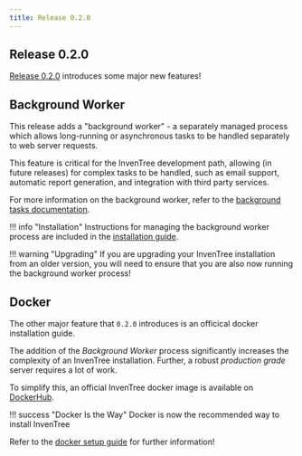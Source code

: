 ```yaml
---
title: Release 0.2.0
---
```


## Release 0.2.0

[Release 0.2.0](https://github.com/inventree/InvenTree/releases/tag/0.2.0) introduces some major new features!

## Background Worker

This release adds a "background worker" - a separately managed process which allows long-running or asynchronous tasks to be handled separately to web server requests.

This feature is critical for the InvenTree development path, allowing (in future releases) for complex tasks to be handled, such as email support, automatic report generation, and integration with third party services.

For more information on the background worker, refer to the [background tasks documentation](../settings/tasks.md).

!!! info "Installation"
    Instructions for managing the background worker process are included in the [installation guide](../start/install.md).

!!! warning "Upgrading"
    If you are upgrading your InvenTree installation from an older version, you will need to ensure that you are also now running the background worker process!

## Docker

The other major feature that `0.2.0` introduces is an officical docker installation guide.

The addition of the *Background Worker* process significantly increases the complexity of an InvenTree installation. Further, a robust *production grade* server requires a lot of work.

To simplify this, an official InvenTree docker image is available on [DockerHub](https://hub.docker.com/r/inventree/inventree).

!!! success "Docker Is the Way"
    Docker is now the recommended way to install InvenTree

Refer to the [docker setup guide](../start/docker.md) for further information!
